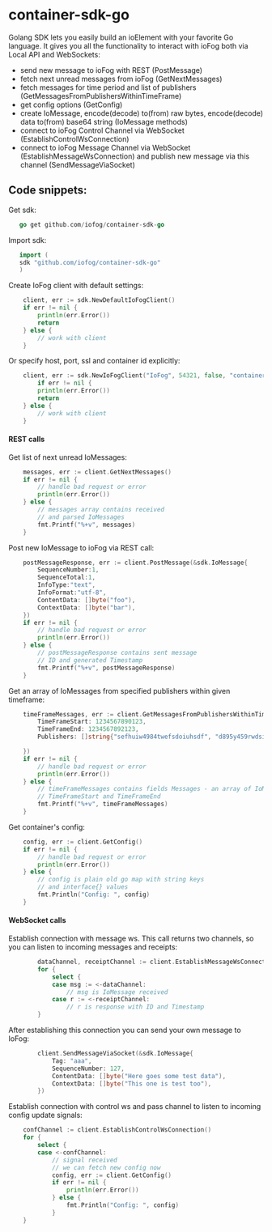 # container-sdk-go

Golang SDK lets you easily build an ioElement with your favorite Go language. It gives you all the functionality to interact with ioFog both via Local API and WebSockets:

 - send new message to ioFog with REST (PostMessage)
 - fetch next unread messages from ioFog (GetNextMessages)
 - fetch messages for time period and list of publishers (GetMessagesFromPublishersWithinTimeFrame)
 - get config options (GetConfig)
 - create IoMessage, encode(decode) to(from) raw bytes, encode(decode) data to(from) base64 string (IoMessage methods)
 - connect to ioFog Control Channel via WebSocket (EstablishControlWsConnection)
 - connect to ioFog Message Channel via WebSocket (EstablishMessageWsConnection) and publish new message via this channel (SendMessageViaSocket)

## Code snippets: 

Get sdk:
```go
   go get github.com/iofog/container-sdk-go
```

Import sdk:
```go
   import (
   sdk "github.com/iofog/container-sdk-go"
   )
```

Create IoFog client with default settings:
```go
	client, err := sdk.NewDefaultIoFogClient()
	if err != nil {
		println(err.Error())
		return
	} else {
	    // work with client
	}
```

Or specify host, port, ssl and container id explicitly:
```go
	client, err := sdk.NewIoFogClient("IoFog", 54321, false, "containerId")
        if err != nil {
		println(err.Error())
		return
	} else {
	    // work with client
	}
```


#### REST calls

Get list of next unread IoMessages:
```go
	messages, err := client.GetNextMessages()
	if err != nil {
	    // handle bad request or error
		println(err.Error())
	} else {
	    // messages array contains received
	    // and parsed IoMessages
	    fmt.Printf("%+v", messages)
	}
```

Post new IoMessage to ioFog via REST call:
```go
	postMessageResponse, err := client.PostMessage(&sdk.IoMessage{
		SequenceNumber:1,
		SequenceTotal:1,
		InfoType:"text",
		InfoFormat:"utf-8",
		ContentData: []byte("foo"),
		ContextData: []byte("bar"),
	})
	if err != nil {
	    // handle bad request or error
		println(err.Error())
	} else {
	    // postMessageResponse contains sent message
	    // ID and generated Timestamp 
	    fmt.Printf("%+v", postMessageResponse)
	}
```

Get an array of IoMessages from specified publishers within given timeframe:
```go
	timeFrameMessages, err := client.GetMessagesFromPublishersWithinTimeFrame(&sdk.MessagesQueryParameters{
		TimeFrameStart: 1234567890123,
		TimeFrameEnd: 1234567892123,
		Publishers: []string{"sefhuiw4984twefsdoiuhsdf", "d895y459rwdsifuhSDFKukuewf", "SESD984wtsdidsiusidsufgsdfkh"},

	})
	if err != nil {
	    // handle bad request or error
		println(err.Error())
	} else {
	    // timeFrameMessages contains fields Messages - an array of IoMessages,
	    // TimeFrameStart and TimeFrameEnd 
        fmt.Printf("%+v", timeFrameMessages)
    }
```

Get container's config:
```go
	config, err := client.GetConfig()
	if err != nil {
	    // handle bad request or error
		println(err.Error())
	} else {
	    // config is plain old go map with string keys
	    // and interface{} values
	    fmt.Println("Config: ", config)
	}
```

#### WebSocket calls

Establish connection with message ws. This call returns two channels, so
 you can listen to incoming messages and receipts:
```go
		dataChannel, receiptChannel := client.EstablishMessageWsConnection()
		for {
			select {
			case msg := <-dataChannel:
				// msg is IoMessage received
			case r := <-receiptChannel:
				// r is response with ID and Timestamp
		}
```

After establishing this connection you can send your own message to IoFog:
```go
		client.SendMessageViaSocket(&sdk.IoMessage{
        	Tag: "aaa",
        	SequenceNumber: 127,
        	ContentData: []byte("Here goes some test data"),
        	ContextData: []byte("This one is test too"),
        })
```


Establish connection with control ws and pass channel to listen to incoming config update signals:
```go
	confChannel := client.EstablishControlWsConnection()
	for {
		select {
		case <-confChannel:
		    // signal received
		    // we can fetch new config now
			config, err := client.GetConfig()
			if err != nil {
				println(err.Error())
			} else {
			    fmt.Println("Config: ", config)
			}
	}
```

